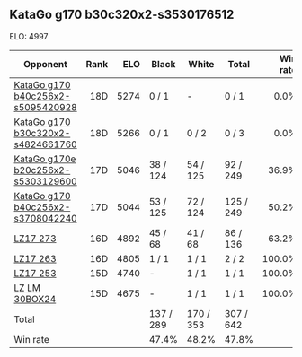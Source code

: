 ## KataGo g170 b30c320x2-s3530176512 ##

ELO: 4997

Opponent | Rank | ELO | Black | White | Total | Win rate
---------|-----:|----:|-------|-------|-------|-------:
[KataGo g170 b40c256x2-s5095420928](KataGo%20g170%20b40c256x2-s5095420928.md) | 18D | 5274 | 0 / 1 | - | 0 / 1 | 0.0%
[KataGo g170 b30c320x2-s4824661760](KataGo%20g170%20b30c320x2-s4824661760.md) | 18D | 5266 | 0 / 1 | 0 / 2 | 0 / 3 | 0.0%
[KataGo g170e b20c256x2-s5303129600](KataGo%20g170e%20b20c256x2-s5303129600.md) | 17D | 5046 | 38 / 124 | 54 / 125 | 92 / 249 | 36.9%
[KataGo g170 b40c256x2-s3708042240](KataGo%20g170%20b40c256x2-s3708042240.md) | 17D | 5044 | 53 / 125 | 72 / 124 | 125 / 249 | 50.2%
[LZ17 273](LZ17%20273.md) | 16D | 4892 | 45 / 68 | 41 / 68 | 86 / 136 | 63.2%
[LZ17 263](LZ17%20263.md) | 16D | 4805 | 1 / 1 | 1 / 1 | 2 / 2 | 100.0%
[LZ17 253](LZ17%20253.md) | 15D | 4740 | - | 1 / 1 | 1 / 1 | 100.0%
[LZ LM 30BOX24](LZ%20LM%2030BOX24.md) | 15D | 4675 | - | 1 / 1 | 1 / 1 | 100.0%
Total | | | 137 / 289 | 170 / 353 | 307 / 642 | 
Win rate| | | 47.4% | 48.2% | 47.8% | 
